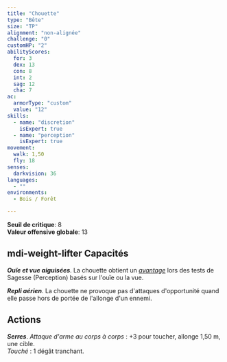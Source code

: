 ```yaml
---
title: "Chouette"
type: "Bête"
size: "TP"
alignment: "non-alignée"
challenge: "0"
customHP: "2"
abilityScores:
  for: 3
  dex: 13
  con: 8
  int: 2
  sag: 12
  cha: 7
ac:
  armorType: "custom"
  value: "12"
skills:
  - name: "discretion"
    isExpert: true
  - name: "perception"
    isExpert: true
movement:
  walk: 1,50
  fly: 18
senses:
  darkvision: 36
languages:
  - ""
environments:
  - Bois / Forêt

---
```

**Seuil de critique**: 8        
**Valeur offensive globale**: 13     
## <v-icon>mdi-weight-lifter</v-icon> Capacités
_**Ouïe et vue aiguisées**_. La chouette obtient un [_avantage_](/utiliser-les-caracteristiques/#avantage-et-desavantage) lors des tests de Sagesse (Perception) basés sur l'ouïe ou la vue.

_**Repli aérien**_. La chouette ne provoque pas d'attaques d'opportunité quand elle passe hors de portée de l'allonge d'un ennemi.

## Actions
_**Serres**_. _Attaque d'arme au corps à corps_ : +3 pour toucher, allonge 1,50 m, une cible.  
_Touché_ : 1 dégât tranchant.
